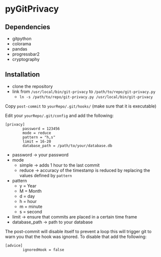 # pyGitPrivacy

## Dependencies

- gitpython
- colorama
- pandas
- progressbar2
- cryptography

## Installation

+ clone the repository
+ link from `/usr/local/bin/git-privacy` to `/path/to/repo/git-privacy.py`
    + `ln -s /path/to/repo/git-privacy.py /usr/local/bin/git-privacy`

Copy `post-commit` to `yourRepo/.git/hooks/` (make sure that it is executable)

Edit your `yourRepo/.git/config` and add the following:

```
[privacy]
        password = 123456
        mode = reduce
        pattern = "h,s"
        limit = 16-20
        database_path = /path/to/your/database.db
```
+ password -> your password
+ mode
    + simple -> adds 1 hour to the last commit
    + reduce -> accuracy of the timestamp is reduced by replacing the values defined by `pattern`
+ pattern
    + y = Year
    + M = Month
    + d = day
    + h = hour
    + m = minute
    + s = second
+ limit -> ensure that commits are placed in a certain time frame
+ database_path -> path to your database

The post-commit will disable itself to prevent a loop this will trigger git to warn you that the hook was ignored.
To disable that add the following:
```
[advice]
        ignoredHook = false
```